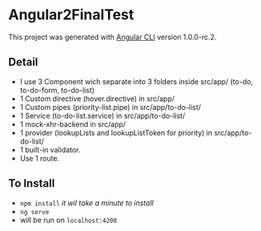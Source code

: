 # Angular2FinalTest

This project was generated with [Angular CLI](https://github.com/angular/angular-cli) version 1.0.0-rc.2.

## Detail

* I use 3 Component wich separate into 3 folders inside src/app/ (to-do, to-do-form, to-do-list)
* 1 Custom directive (hover.directive) in src/app/
* 1 Custom pipes (priority-list.pipe) in src/app/to-do-list/
* 1 Service (to-do-list.service) in src/app/to-do-list/
* 1 mock-xhr-backend in src/app/
* 1 provider (lookupLists and lookupListToken for priority) in src/app/to-do-list/
* 1 built-in validator.
* Use 1 route.


## To Install

* `npm install` *it wil take a minute to install*
* `ng serve`
* will be run on `localhost:4200`